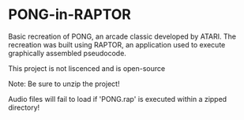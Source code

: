 # PONG-in-RAPTOR
Basic recreation of PONG, an arcade classic developed by ATARI. The recreation was built using RAPTOR, an application used to execute graphically assembled pseudocode. 

This project is not liscenced and is open-source

Note: Be sure to unzip the project! 

Audio files will fail to load if 'PONG.rap' is executed within a zipped directory!
